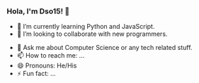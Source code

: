 ### Hola, I'm Dso15! 👋

<!-- - 🔭 I’m currently working on ... -->
- 🌱 I’m currently learning Python and JavaScript.
- 👯 I’m looking to collaborate with new programmers.
<!-- - 🤔 I’m looking for help with ...-->
- 💬 Ask me about Computer Science or any tech related stuff.
- 📫 How to reach me: ...
- 😄 Pronouns: He/His
- ⚡ Fun fact: ...
